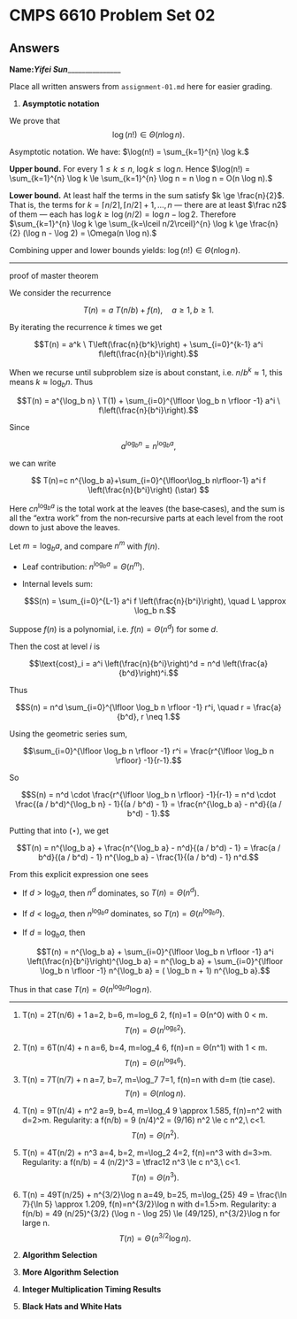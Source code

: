   # CMPS 6610 Problem Set 02
## Answers

**Name:**_____Yifei Sun____________________


Place all written answers from `assignment-01.md` here for easier grading.

1. **Asymptotic notation**

We prove that
$$\log(n!) \in \Theta(n \log n).$$

Asymptotic notation. We have: $\log(n!) = \sum_{k=1}^{n} \log k.$  

**Upper bound.** For every $1 \le k \le n$, $\log k \le \log n$. Hence $\log(n!) = \sum_{k=1}^{n} \log k \le \sum_{k=1}^{n} \log n = n \log n = O(n \log n).$  

**Lower bound.** At least half the terms in the sum satisfy $k \ge \frac{n}{2}$. That is, the terms for $k = \lceil n/2\rceil, \lceil n/2\rceil+1, \dots, n$ — there are at least $\frac n2$ of them — each has $\log k \ge \log(n/2) = \log n - \log 2.$  Therefore $\sum_{k=1}^{n} \log k \ge \sum_{k=\lceil n/2\rceil}^{n} \log k \ge \frac{n}{2} (\log n - \log 2) = \Omega(n \log n).$  

Combining upper and lower bounds yields: $\log(n!) \in \Theta(n \log n).$

---

proof of master theorem

We consider the recurrence

$$T(n) = a \ T(n/b) + f(n), \quad a \ge 1, b \ge 1.$$

By iterating the recurrence $k$ times we get

$$T(n) = a^k \ T\left(\frac{n}{b^k}\right) + \sum_{i=0}^{k-1} a^i f\left(\frac{n}{b^i}\right).$$

When we recurse until subproblem size is about constant, i.e. $n / b^k \approx 1$, this means $k \approx \log_b n$. Thus

$$T(n) = a^{\log_b n} \ T(1) + \sum_{i=0}^{\lfloor \log_b n \rfloor -1} a^i \ f\left(\frac{n}{b^i}\right).$$

Since

$$a^{\log_b n} = n^{\log_b a},$$

we can write

$$ T(n)=c  n^{\log_b a}+\sum_{i=0}^{\lfloor\log_b n\rfloor-1} a^i f \left(\frac{n}{b^i}\right) (\star) $$

Here $c  n^{\log_b a}$ is the total work at the leaves (the base‐cases), and the sum is all the “extra work” from the non‐recursive parts at each level from the root down to just above the leaves.

Let $m = \log_b a$, and compare $n^m$ with $f(n)$.

- Leaf contribution: $n^{\log_b a} = \Theta(n^m)$.
- Internal levels sum:

  $$S(n) = \sum_{i=0}^{L-1} a^i f \left(\frac{n}{b^i}\right), \quad L \approx \log_b n.$$

Suppose $f(n)$ is a polynomial, i.e. $f(n) = \Theta(n^d)$ for some $d$.

Then the cost at level $i$ is

$$\text{cost}_i = a^i \left(\frac{n}{b^i}\right)^d = n^d \left(\frac{a}{b^d}\right)^i.$$

Thus

$$S(n) = n^d \sum_{i=0}^{\lfloor \log_b n \rfloor -1} r^i, \quad r = \frac{a}{b^d}, r \neq 1.$$

Using the geometric series sum,

$$\sum_{i=0}^{\lfloor \log_b n \rfloor -1} r^i = \frac{r^{\lfloor \log_b n \rfloor} -1}{r-1}.$$

So

$$S(n) = n^d \cdot \frac{r^{\lfloor \log_b n \rfloor} -1}{r-1}
     = n^d \cdot \frac{(a / b^d)^{\log_b n} - 1}{(a / b^d) - 1}
     = \frac{n^{\log_b a} - n^d}{(a / b^d) - 1}.$$

Putting that into $(\star)$, we get

$$T(n) = n^{\log_b a} + \frac{n^{\log_b a} - n^d}{(a / b^d) - 1}
       = \frac{a / b^d}{(a / b^d) - 1} n^{\log_b a}
         - \frac{1}{(a / b^d) - 1} n^d.$$

From this explicit expression one sees

- If $d > \log_b a$, then $n^d$ dominates, so $T(n) = \Theta(n^d)$.
- If $d < \log_b a$, then $n^{\log_b a}$ dominates, so $T(n) = \Theta\big(n^{\log_b a}\big)$.
- If $d = \log_b a$, then

  $$T(n) = n^{\log_b a} + \sum_{i=0}^{\lfloor \log_b n \rfloor -1} a^i \left(\frac{n}{b^i}\right)^{\log_b a}
         = n^{\log_b a} + \sum_{i=0}^{\lfloor \log_b n \rfloor -1} n^{\log_b a}
         = ( \log_b n + 1) n^{\log_b a}.$$

Thus in that case $T(n) = \Theta\big(n^{\log_b a} \log n\big)$.

---

1) T(n) = 2T(n/6) + 1
   a=2, b=6, m=log_6 2, f(n)=1 = Θ(n^0) with 0 < m.
   $$ T(n) = \Theta\!\big(n^{\log_6 2}\big). $$

2) T(n) = 6T(n/4) + n
   a=6, b=4, m=log_4 6, f(n)=n = Θ(n^1) with 1 < m.
   $$ T(n) = \Theta\!\big(n^{\log_4 6}\big). $$

3) T(n) = 7T(n/7) + n
   a=7, b=7, m=\log_7 7=1, f(n)=n with d=m (tie case).
   $$ T(n) = \Theta(n\log n). $$

4) T(n) = 9T(n/4) + n^2
   a=9, b=4, m=\log_4 9 \approx 1.585, f(n)=n^2 with d=2>m.
   Regularity: a f(n/b) = 9 (n/4)^2 = (9/16) n^2 \le c n^2,\ c<1.
   $$ T(n) = \Theta(n^2). $$

5) T(n) = 4T(n/2) + n^3
   a=4, b=2, m=\log_2 4=2, f(n)=n^3 with d=3>m.
   Regularity: a f(n/b) = 4 (n/2)^3 = \tfrac12 n^3 \le c n^3,\ c<1.
   $$ T(n) = \Theta(n^3). $$

6) T(n) = 49T(n/25) + n^{3/2}\log n
   a=49, b=25, m=\log_{25} 49 = \frac{\ln 7}{\ln 5} \approx 1.209,
   f(n)=n^{3/2}\log n with d=1.5>m.
   Regularity: a f(n/b) = 49 (n/25)^{3/2} (\log n - \log 25)
   \le (49/125)\, n^{3/2}\log n for large n.
   $$ T(n) = \Theta\!\big(n^{3/2}\log n\big). $$






2. **Algorithm Selection**






3. **More Algorithm Selection** 
 
4. **Integer Multiplication Timing Results**

5. **Black Hats and White Hats**
